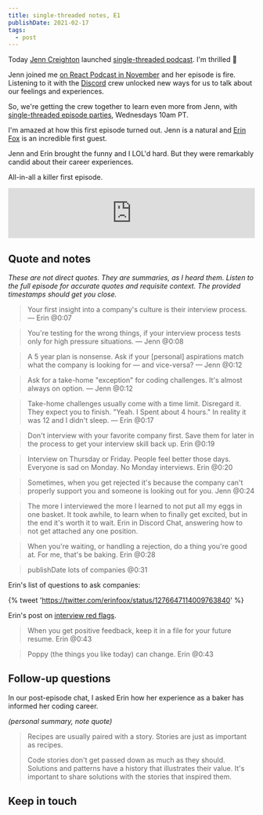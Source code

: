 ```yaml
---
title: single-threaded notes, E1
publishDate: 2021-02-17
tags:
  - post
---
```


Today [Jenn Creighton](https://twitter.com/gurlcode/) launched [single-threaded podcast](https://anchor.fm/single-threaded). I'm thrilled 🥳

Jenn joined me [on React Podcast in November](https://reactpodcast.com/episodes/118) and her episode is fire. Listening to it with the [Discord](https://events.lunch.dev/discord) crew unlocked new ways for us to talk about our feelings and experiences.

So, we're getting the crew together to learn even more from Jenn, with [single-threaded episode parties](https://discord.com/channels/105756917887950848/809132246169944076/811641220613931020), Wednesdays 10am PT.

I'm amazed at how this first episode turned out. Jenn is a natural and [Erin Fox](https://anchor.fm/single-threaded/episodes/Erin-Fox-on-Interviewing-eqg5nn) is an incredible first guest.

Jenn and Erin brought the funny and I LOL'd hard. But they were remarkably candid about their career experiences.

All-in-all a killer first episode.

<iframe src="https://anchor.fm/single-threaded/embed/episodes/Erin-Fox-on-Interviewing-eqg5nn/a-a4li0e0" height="102px" width="100%" frameborder="0" scrolling="no"></iframe>

## Quote and notes

_These are not direct quotes. They are summaries, as I heard them. Listen to the full episode for accurate quotes and requisite context. The provided timestamps should get you close._

> Your first insight into a company's culture is their interview process.
> — Erin @0:07

> You're testing for the wrong things, if your interview process tests only for high pressure situations.
> — Jenn @0:08

> A 5 year plan is nonsense. Ask if your [personal] aspirations match what the company is looking for — and vice-versa?
> — Jenn @0:12

> Ask for a take-home "exception" for coding challenges. It's almost always on option.
> — Jenn @0:12

> Take-home challenges usually come with a time limit. Disregard it. They expect you to finish.
> "Yeah. I Spent about 4 hours." In reality it was 12 and I didn't sleep.
> — Erin @0:17

> Don't interview with your favorite company first. Save them for later in the process to get your interview skill back up.
> Erin @0:19

> Interview on Thursday or Friday. People feel better those days. Everyone is sad on Monday. No Monday interviews.
> Erin @0:20

> Sometimes, when you get rejected it's because the company can't properly support you and someone is looking out for you.
> Jenn @0:24

> The more I interviewed the more I learned to not put all my eggs in one basket. It took awhile, to learn when to finally get excited, but in the end it's worth it to wait.
> Erin in Discord Chat, answering how to not get attached any one position.

> When you're waiting, or handling a rejection, do a thing you're good at. For me, that's be baking.
> Erin @0:28

> publishDate lots of companies
> @0:31

Erin's list of questions to ask companies:

{% tweet 'https://twitter.com/erinfoox/status/1276647114009763840' %}

Erin's post on [interview red flags](https://medium.com/@erinfoox/you-have-a-typo-in-one-of-your-github-repos-interview-red-flags-b4853671b156).

> When you get positive feedback, keep it in a file for your future resume.
> Erin @0:43

> Poppy (the things you like today) can change.
> Erin @0:43

## Follow-up questions

In our post-episode chat, I asked Erin how her experience as a baker has informed her coding career.

_(personal summary, note quote)_

> Recipes are usually paired with a story. Stories are just as important as recipes.
>
> Code stories don't get passed down as much as they should. Solutions and patterns have a history that illustrates their value. It's important to share solutions with the stories that inspired them.

## Keep in touch

<br />

<script async data-uid="25d3dad1c6" src="https://chantastic.ck.page/25d3dad1c6/index.js"></script>
